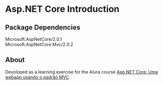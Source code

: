 Asp.NET Core Introduction
=========================

Package Dependencies
--------------------

Microsoft.AspNetCore/2.0.1  
Microsoft.AspNetCore.Mvc/2.0.2

About
-----

Devoloped as a learning exercise for the Alura course [Asp.NET Core: Uma webapp usando o padrão MVC](https://cursos.alura.com.br/course/introducao-ao-mvc-com-asp-net-core)
